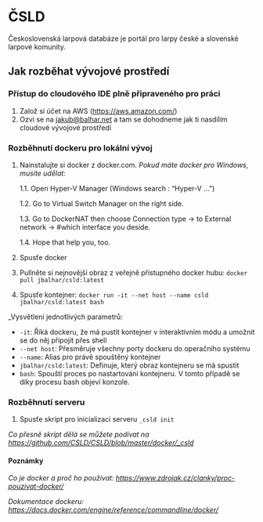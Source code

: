 ČSLD
====

Československá larpová databáze je portál pro larpy české a slovenské larpové komunity.

## Jak rozběhat vývojové prostředí

### Přístup do cloudového IDE plně připraveného pro práci

1. Založ si účet na AWS (https://aws.amazon.com/) 
2. Ozvi se na jakub@balhar.net a tam se dohodneme jak ti nasdílím cloudové vývojové prostředí

### Rozběhnutí dockeru pro lokální vývoj
1. Nainstalujte si docker z docker.com.
_Pokud máte docker pro Windows, musíte udělat:_
   
   1.1. Open Hyper-V Manager (Windows search : “Hyper-V …”)

   1.2. Go to Virtual Switch Manager on the right side.

   1.3. Go to DockerNAT then choose Connection type -> to External network -> #which interface you deside.

   1.4. Hope that help you, too.
2. Spusťe docker
3. Pullněte si nejnovější obraz z veřejně přístupného docker hubu:
`docker pull jbalhar/csld:latest`
4. Spusťe kontejner:
`docker run -it --net host --name csld jbalhar/csld:latest bash`

_Vysvětlení jednotlivých parametrů:
* `-it`: Říká dockeru, že má pustit kontejner v interaktivním módu a umožnit se do něj připojit přes shell
* `--net host`: Přesměruje všechny porty dockeru do operačního systému
* `--name`: Alias pro právě spouštěný kontejner
* `jbalhar/csld:latest`: Definuje, který obraz kontejneru se má spustit
* `bash`: Spouští proces po nastartování kontejneru. V tomto případě se díky procesu bash objeví konzole.

### Rozběhnutí serveru
1. Spusťe skript pro inicializaci serveru `_csld init`

_Co přesně skript dělá se můžete podívat na https://github.com/CSLD/CSLD/blob/master/docker/_csld_

#### Poznámky
_Co je docker a proč ho používat: https://www.zdrojak.cz/clanky/proc-pouzivat-docker/_

_Dokumentace dockeru: https://docs.docker.com/engine/reference/commandline/docker/_
